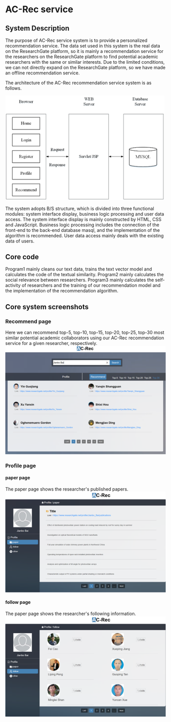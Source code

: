 # AC-Rec service

## System Description
The purpose of AC-Rec service system is to provide a personalized recommendation service. The data set used in this system is the real data on the ResearchGate platform, so it is mainly a recommendation service for the researchers on the ResearchGate platform to find potential academic researchers with the same or similar interests. Due to the limited conditions, we can not directly expand on the ResearchGate platform, so we have made an offline recommendation service. 

The architecture of the AC-Rec recommendation service system is as follows.

<img src="https://github.com/QXL4515/AC-Rec-service/blob/master/img/bs.png" width="500"/>

The system adopts B/S structure, which is divided into three functional modules: system interface display, business logic processing and user data access. The system interface display is mainly constructed by HTML, CSS and JavaScript. Business logic processing includes the connection of the front-end to the back-end database masql, and the implementation of the algorithm is recommended. User data access mainly deals with the existing data of users.
## Core code
Program1 mainly cleans our text data, trains the text vector model and calculates the code of the textual similarity. Program2 mainly calculates the social relevance between researchers. Program3 mainly calculates the self-activity of researchers and the training of our recommendation model and the implementation of the recommendation algorithm.

## Core system screenshots
### Recommend page
Here we can recommend top-5, top-10, top-15, top-20, top-25, top-30 most similar potential academic collaborators using our AC-Rec recommendation service for a given researcher, respectively.
<img src="https://github.com/QXL4515/AC-Rec-service/blob/master/img/service.png" width="600"/>
### Profile page
#### paper page
The paper page shows the researcher's published papers.
<img src="https://github.com/QXL4515/AC-Rec-service/blob/master/img/paper.png" width="600"/>
#### follow page
The paper page shows the researcher's following information.
<img src="https://github.com/QXL4515/AC-Rec-service/blob/master/img/follow.png" width="600"/>












